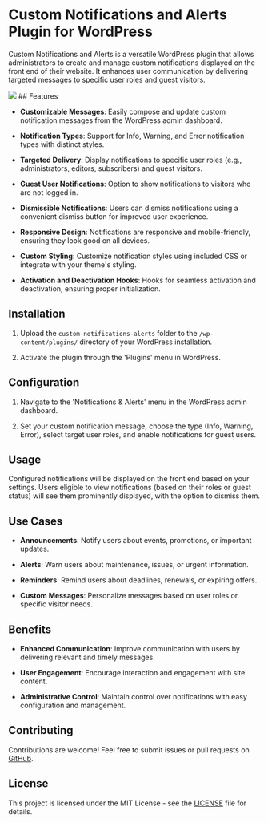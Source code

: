 # Custom Notifications and Alerts Plugin for WordPress

Custom Notifications and Alerts is a versatile WordPress plugin that allows administrators to create and manage custom notifications displayed on the front end of their website. It enhances user communication by delivering targeted messages to specific user roles and guest visitors.
<br>

<img src="https://i.postimg.cc/nc1JL80X/Screenshot-2024-06-14-123715.png">
## Features

- **Customizable Messages**: Easily compose and update custom notification messages from the WordPress admin dashboard.
  
- **Notification Types**: Support for Info, Warning, and Error notification types with distinct styles.
  
- **Targeted Delivery**: Display notifications to specific user roles (e.g., administrators, editors, subscribers) and guest visitors.
  
- **Guest User Notifications**: Option to show notifications to visitors who are not logged in.
  
- **Dismissible Notifications**: Users can dismiss notifications using a convenient dismiss button for improved user experience.
  
- **Responsive Design**: Notifications are responsive and mobile-friendly, ensuring they look good on all devices.
  
- **Custom Styling**: Customize notification styles using included CSS or integrate with your theme's styling.
  
- **Activation and Deactivation Hooks**: Hooks for seamless activation and deactivation, ensuring proper initialization.

## Installation

1. Upload the `custom-notifications-alerts` folder to the `/wp-content/plugins/` directory of your WordPress installation.
  
2. Activate the plugin through the 'Plugins' menu in WordPress.

## Configuration

1. Navigate to the 'Notifications & Alerts' menu in the WordPress admin dashboard.
   
2. Set your custom notification message, choose the type (Info, Warning, Error), select target user roles, and enable notifications for guest users.

## Usage

Configured notifications will be displayed on the front end based on your settings. Users eligible to view notifications (based on their roles or guest status) will see them prominently displayed, with the option to dismiss them.

## Use Cases

- **Announcements**: Notify users about events, promotions, or important updates.
  
- **Alerts**: Warn users about maintenance, issues, or urgent information.
  
- **Reminders**: Remind users about deadlines, renewals, or expiring offers.
  
- **Custom Messages**: Personalize messages based on user roles or specific visitor needs.

## Benefits

- **Enhanced Communication**: Improve communication with users by delivering relevant and timely messages.
  
- **User Engagement**: Encourage interaction and engagement with site content.
  
- **Administrative Control**: Maintain control over notifications with easy configuration and management.

## Contributing

Contributions are welcome! Feel free to submit issues or pull requests on [GitHub](https://github.com/login?return_to=%2Fjatintiwari0%2FCustom-Notifications-and-Alerts).

## License

This project is licensed under the MIT License - see the [LICENSE](LICENSE) file for details.
